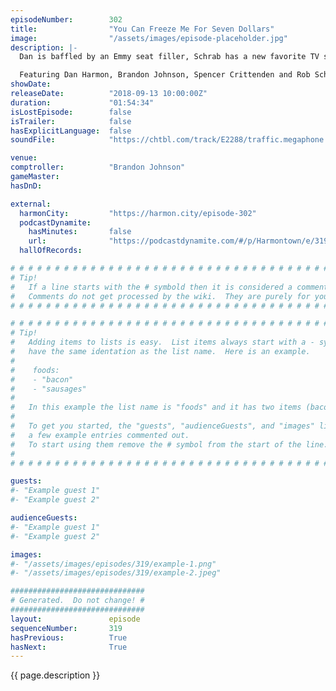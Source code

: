 ```yaml
---
episodeNumber:        302
title:                "You Can Freeze Me For Seven Dollars"
image:                "/assets/images/episode-placeholder.jpg"
description: |-
  Dan is baffled by an Emmy seat filler, Schrab has a new favorite TV show, and what happened to Wicker Man?

  Featuring Dan Harmon, Brandon Johnson, Spencer Crittenden and Rob Schrab.
showDate:             
releaseDate:          "2018-09-13 10:00:00Z"
duration:             "01:54:34"
isLostEpisode:        false
isTrailer:            false
hasExplicitLanguage:  false
soundFile:            "https://chtbl.com/track/E2288/traffic.megaphone.fm/STA3432050954.mp3?updated=1596747251"

venue:                
comptroller:          "Brandon Johnson"
gameMaster:           
hasDnD:               

external:
  harmonCity:         "https://harmon.city/episode-302"
  podcastDynamite:
    hasMinutes:       false
    url:              "https://podcastdynamite.com/#/p/Harmontown/e/319/302"
  hallOfRecords:      

# # # # # # # # # # # # # # # # # # # # # # # # # # # # # # # # # # # # # # # # # # # # #
# Tip!
#   If a line starts with the # symbold then it is considered a comment.
#   Comments do not get processed by the wiki.  They are purely for your information.
# # # # # # # # # # # # # # # # # # # # # # # # # # # # # # # # # # # # # # # # # # # # #

# # # # # # # # # # # # # # # # # # # # # # # # # # # # # # # # # # # # # # # # # # # # #
# Tip!
#   Adding items to lists is easy.  List items always start with a - symbol and have
#   have the same identation as the list name.  Here is an example.
#
#    foods:
#    - "bacon"
#    - "sausages"
#
#   In this example the list name is "foods" and it has two items (bacon, and sausages).
#
#   To get you started, the "guests", "audienceGuests", and "images" lists below have
#   a few example entries commented out.
#   To start using them remove the # symbol from the start of the line.
#
# # # # # # # # # # # # # # # # # # # # # # # # # # # # # # # # # # # # # # # # # # # # #

guests:
#- "Example guest 1"
#- "Example guest 2"

audienceGuests:
#- "Example guest 1"
#- "Example guest 2"

images:
#- "/assets/images/episodes/319/example-1.png"
#- "/assets/images/episodes/319/example-2.jpeg"

##############################
# Generated.  Do not change! #
##############################
layout:               episode
sequenceNumber:       319
hasPrevious:          True
hasNext:              True
---
```


<!-- The episode description will be rendered here -->
{{ page.description }}

<!-- Add your content BELOW here -->
<!-- vvvvvvvvvvvvvvvvvvvvvvvvvvv -->




<!-- ^^^^^^^^^^^^^^^^^^^^^^^^^^^ -->
<!-- Add your content ABOVE here -->

<!-- The episode gallery will be rendered here -->